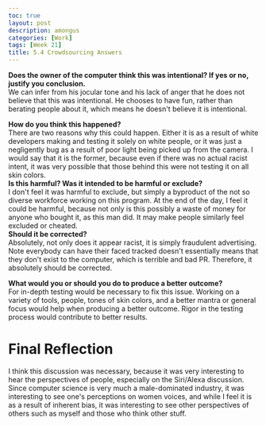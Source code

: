 ```yaml
---
toc: true
layout: post
description: amongus
categories: [Work]
tags: [Week 21]
title: 5.4 Crowdsourcing Answers
---
```


**Does the owner of the computer think this was intentional? If yes or no, justify you conclusion.** <br>
We can infer from his jocular tone and his lack of anger that he does not believe that this was intentional. He chooses to have fun, rather than berating people about it, which means he doesn't believe it is intentional. <br>

**How do you think this happened?** <br>
There are two reasons why this could happen. Either it is as a result of white developers making and testing it solely on white people, or it was just a negligently bug as a result of poor light being picked up from the camera. I would say that it is the former, because even if there was no actual racist intent, it was very possible that those behind this were not testing it on all skin colors.  <br>
**Is this harmful? Was it intended to be harmful or exclude?**<br>
I don't feel it was harmful to exclude, but simply a byproduct of the not so diverse workforce working on this program. At the end of the day, I feel it could be harmful, because not only is this possibly a waste of money for anyone who bought it, as this man did. It may make people similarly feel excluded or cheated.<br>
**Should it be corrected?**<br>
Absolutely, not only does it appear racist, it is simply fraudulent advertising. Note everybody can have their faced tracked doesn't essentially means that they don't exist to the computer, which is terrible and bad PR. Therefore, it absolutely should be corrected.

**What would you or should you do to produce a better outcome?** <br>
For in-depth testing would be necessary to fix this issue. Working on a variety of tools, people, tones of skin colors, and a better mantra or general focus would help when producing a better outcome. Rigor in the testing process would contribute to better results.

# Final Reflection <br>
I think this discussion was necessary, because it was very interesting to hear the perspectives of people, especially on the Siri/Alexa discussion. Since computer science is very much a male-dominated industry, it was interesting to see one's perceptions on women voices, and while I feel it is as a result of inherent bias, it was interesting to see other perspectives of others such as myself and those who think other stuff.